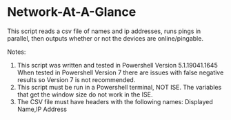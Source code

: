 # Network-At-A-Glance

This script reads a csv file of names and ip addresses, runs pings in parallel, then outputs whether or not the devices are online/pingable.

Notes:
1. This script was written and tested in Powershell Version 5.1.19041.1645 When tested in Powershell Version 7 there are issues with false negative results so Version 7 is not recommended.
2. This script must be run in a Powershell terminal, NOT ISE. The variables that get the window size do not work in the ISE.
3. The CSV file must have headers with the following names: Displayed Name,IP Address
